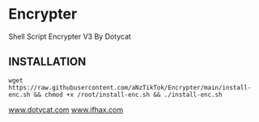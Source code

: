 # Encrypter
Shell Script Encrypter V3 By Dotycat

## INSTALLATION

<pre><code>wget https://raw.githubusercontent.com/aNzTikTok/Encrypter/main/install-enc.sh && chmod +x /root/install-enc.sh && ./install-enc.sh</code></pre>

www.dotycat.com
www.ifhax.com
